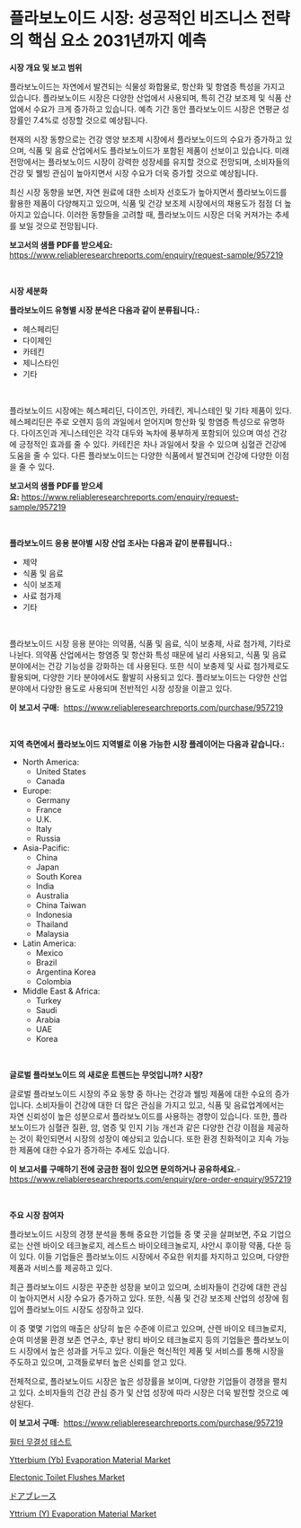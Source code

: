 <p><h1>플라보노이드 시장: 성공적인 비즈니스 전략의 핵심 요소 2031년까지 예측</h1></p><p><strong>시장 개요 및 보고 범위</strong></p>
<p><p>플라보노이드는 자연에서 발견되는 식물성 화합물로, 항산화 및 항염증 특성을 가지고 있습니다. 플라보노이드 시장은 다양한 산업에서 사용되며, 특히 건강 보조제 및 식품 산업에서 수요가 크게 증가하고 있습니다. 예측 기간 동안 플라보노이드 시장은 연평균 성장률인 7.4%로 성장할 것으로 예상됩니다.</p><p>현재의 시장 동향으로는 건강 영양 보조제 시장에서 플라보노이드의 수요가 증가하고 있으며, 식품 및 음료 산업에서도 플라보노이드가 포함된 제품이 선보이고 있습니다. 미래 전망에서는 플라보노이드 시장이 강력한 성장세를 유지할 것으로 전망되며, 소비자들의 건강 및 웰빙 관심이 높아지면서 시장 수요가 더욱 증가할 것으로 예상됩니다.</p><p>최신 시장 동향을 보면, 자연 원료에 대한 소비자 선호도가 높아지면서 플라보노이드를 활용한 제품이 다양해지고 있으며, 식품 및 건강 보조제 시장에서의 채용도가 점점 더 높아지고 있습니다. 이러한 동향들을 고려할 때, 플라보노이드 시장은 더욱 커져가는 추세를 보일 것으로 전망됩니다.</p></p>
<p><strong>보고서의 샘플 PDF를 받으세요:</strong> <a href="https://www.reliableresearchreports.com/enquiry/request-sample/957219">https://www.reliableresearchreports.com/enquiry/request-sample/957219</a></p>
<p>&nbsp;</p>
<p><strong>시장 세분화</strong></p>
<p><strong>플라보노이드 유형별 시장 분석은 다음과 같이 분류됩니다.:</strong></p>
<p><ul><li>헤스페리딘</li><li>다이제인</li><li>카테킨</li><li>제니스타인</li><li>기타</li></ul></p>
<p>&nbsp;</p>
<p><p>플라보노이드 시장에는 헤스페리딘, 다이즈인, 카테킨, 게니스테인 및 기타 제품이 있다. 헤스페리딘은 주로 오렌지 등의 과일에서 얻어지며 항산화 및 항염증 특성으로 유명하다. 다이즈인과 게니스테인은 각각 대두와 녹차에 풍부하게 포함되어 있으며 여성 건강에 긍정적인 효과를 줄 수 있다. 카테킨은 차나 과일에서 찾을 수 있으며 심혈관 건강에 도움을 줄 수 있다. 다른 플라보노이드는 다양한 식품에서 발견되며 건강에 다양한 이점을 줄 수 있다.</p></p>
<p><strong>보고서의 샘플 PDF를 받으세요:</strong>&nbsp;<a href="https://www.reliableresearchreports.com/enquiry/request-sample/957219">https://www.reliableresearchreports.com/enquiry/request-sample/957219</a></p>
<p>&nbsp;</p>
<p><strong> 플라보노이드 응용 분야별 시장 산업 조사는 다음과 같이 분류됩니다.:</strong></p>
<p><ul><li>제약</li><li>식품 및 음료</li><li>식이 보조제</li><li>사료 첨가제</li><li>기타</li></ul></p>
<p>&nbsp;</p>
<p><p>플라보노이드 시장 응용 분야는 의약품, 식품 및 음료, 식이 보충제, 사료 첨가제, 기타로 나뉜다. 의약품 산업에서는 항염증 및 항산화 특성 때문에 널리 사용되고, 식품 및 음료 분야에서는 건강 기능성을 강화하는 데 사용된다. 또한 식이 보충제 및 사료 첨가제로도 활용되며, 다양한 기타 분야에서도 활발히 사용되고 있다. 플라보노이드는 다양한 산업 분야에서 다양한 용도로 사용되며 전반적인 시장 성장을 이끌고 있다.</p></p>
<p><strong>이 보고서 구매:</strong>&nbsp; <a href="https://www.reliableresearchreports.com/purchase/957219">https://www.reliableresearchreports.com/purchase/957219</a></p>
<p>&nbsp;</p>
<p><strong>지역 측면에서 플라보노이드 지역별로 이용 가능한 시장 플레이어는 다음과 같습니다.:</strong></p>
<p><ul>
    <li>
        North America:
        <ul>
            <li>United States</li>
            <li>Canada</li>
        </ul>
    </li>
    <li>
        Europe:
        <ul>
            <li>Germany</li>
            <li>France</li>
            <li>U.K.</li>
            <li>Italy</li>
            <li>Russia</li>
        </ul>
    </li>
    <li>
        Asia-Pacific:
        <ul>
            <li>China</li>
            <li>Japan</li>
            <li>South Korea</li>
            <li>India</li>
            <li>Australia</li>
            <li>China Taiwan</li>
            <li>Indonesia</li>
            <li>Thailand</li>
            <li>Malaysia</li>
        </ul>
    </li>
    <li>
        Latin America:
        <ul>
            <li>Mexico</li>
            <li>Brazil</li>
            <li>Argentina Korea</li>
            <li>Colombia</li>
        </ul>
    </li>
    <li>
        Middle East & Africa:
        <ul>
            <li>Turkey</li>
            <li>Saudi</li>
            <li>Arabia</li>
            <li>UAE</li>
            <li>Korea</li>
        </ul>
    </li>
    </ul></p>
<p>&nbsp;</p>
<p><strong>글로벌 플라보노이드 의 새로운 트렌드는 무엇입니까? 시장?</strong></p>
<p><p>글로벌 플라보노이드 시장의 주요 동향 중 하나는 건강과 웰빙 제품에 대한 수요의 증가입니다. 소비자들이 건강에 대한 더 많은 관심을 가지고 있고, 식품 및 음료업계에서는 자연 신뢰성이 높은 성분으로서 플라보노이드를 사용하는 경향이 있습니다. 또한, 플라보노이드가 심혈관 질환, 암, 염증 및 인지 기능 개선과 같은 다양한 건강 이점을 제공하는 것이 확인되면서 시장의 성장이 예상되고 있습니다. 또한 환경 친화적이고 지속 가능한 제품에 대한 수요가 증가하는 추세도 있습니다.</p></p>
<p><strong>이 보고서를 구매하기 전에 궁금한 점이 있으면 문의하거나 공유하세요.</strong>- <a href="https://www.reliableresearchreports.com/enquiry/pre-order-enquiry/957219">https://www.reliableresearchreports.com/enquiry/pre-order-enquiry/957219</a></p>
<p>&nbsp;</p>
<p><strong>주요 시장 참여자</strong></p>
<p><p>플라보노이드 시장의 경쟁 분석을 통해 중요한 기업들 중 몇 곳을 살펴보면, 주요 기업으로는 산렌 바이오 테크놀로지, 레스트스 바이오테크놀로지, 샤안시 후이팡 약품, 다쑨 등이 있다. 이들 기업들은 플라보노이드 시장에서 주요한 위치를 차지하고 있으며, 다양한 제품과 서비스를 제공하고 있다.</p><p>최근 플라보노이드 시장은 꾸준한 성장을 보이고 있으며, 소비자들이 건강에 대한 관심이 높아지면서 시장 수요가 증가하고 있다. 또한, 식품 및 건강 보조제 산업의 성장에 힘입어 플라보노이드 시장도 성장하고 있다.</p><p>이 중 몇몇 기업의 매출은 상당히 높은 수준에 이르고 있으며, 산렌 바이오 테크놀로지, 순여 미생물 환경 보존 연구소, 후난 왕티 바이오 테크놀로지 등의 기업들은 플라보노이드 시장에서 높은 성과를 거두고 있다. 이들은 혁신적인 제품 및 서비스를 통해 시장을 주도하고 있으며, 고객들로부터 높은 신뢰를 얻고 있다.</p><p>전체적으로, 플라보노이드 시장은 높은 성장률을 보이며, 다양한 기업들이 경쟁을 펼치고 있다. 소비자들의 건강 관심 증가 및 산업 성장에 따라 시장은 더욱 발전할 것으로 예상된다.</p></p>
<p><strong>이 보고서 구매:</strong>&nbsp;&nbsp;<a href="https://www.reliableresearchreports.com/purchase/957219">https://www.reliableresearchreports.com/purchase/957219</a></p>
<p><p><a href="https://github.com/vsnao330707/Market-Research-Report-List-1/blob/main/449322047.md">필터 무결성 테스트</a></p><p><a href="https://github.com/vimar16th/Market-Research-Report-List-3/blob/main/ytterbium-yb-evaporation-material-market.md">Ytterbium (Yb) Evaporation Material Market</a></p><p><a href="https://issuu.com/reportprime-2/docs/electonic-toilet-flushes-market-size-2030.pptx">Electonic Toilet Flushes Market</a></p><p><a href="https://github.com/zjkmgcs938405/Market-Research-Report-List-1/blob/main/8180392415.md">ドアブレース</a></p><p><a href="https://github.com/luckyshygirl/Market-Research-Report-List-3/blob/main/yttrium-y-evaporation-material-market.md">Yttrium (Y) Evaporation Material Market</a></p></p>
